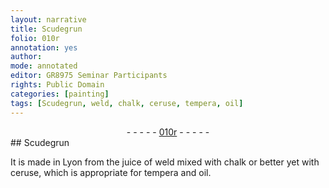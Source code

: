 ```yaml
---
layout: narrative
title: Scudegrun
folio: 010r
annotation: yes
author:
mode: annotated
editor: GR8975 Seminar Participants
rights: Public Domain
categories: [painting]
tags: [Scudegrun, weld, chalk, ceruse, tempera, oil]
---
```


 <div class="folio" align="center">- - - - - <a href="http://gallica.bnf.fr/ark:/12148/btv1b10500001g/f25.image" target="_blank">010r</a> - - - - - </div>    
##  <span class="material">Scudegrun</span> 

 
 <span class="activity"></span>  It is made in <span class="place">Lyon</span> from the <span class="material_format">juice of <span class="material">weld</span></span> mixed with <span class="material">chalk</span> or better yet with <span class="material">ceruse</span>, which is appropriate for <span class="material">tempera</span> and <span class="material">oil</span>. 
 